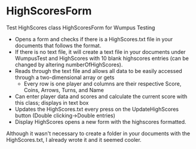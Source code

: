 HighScoresForm
==============

Test HighScores class
HighScoresForm for Wumpus Testing

<ul>
<li>Opens a form and checks if there is a HighScores.txt file in your documents that follows the format.</li>
<li>If there is no text file, it will create a text file in your documents under WumpusTest and HighScores with 10 blank highscores entries (can be changed by altering numberOfHighScores). </li>
<li>Reads through the text file and allows all data to be easily accessed through a two-dimensional array or gets 
<ul><li>Every row is one player and columns are their respective Score, Coins, Arrows, Turns, and Name </ul></li>
<li>Can enter player data and scores and calculate the current score with this class; displays in text box</li>
<li>Updates the HighScores.txt every press on the UpdateHighScores button (Double clicking&#8594;Double entries)</li>
<li>Display HighScores opens a new form with the highscores formatted.
</ul>
Although it wasn't necessary to create a folder in your documents with the HighScores.txt, I already wrote it and it seemed cooler.


  
